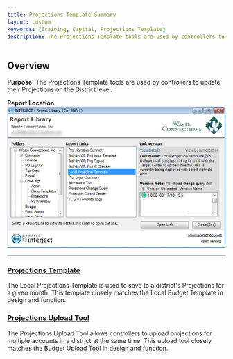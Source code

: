 ```yaml
---
title: Projections Template Summary
layout: custom
keywords: [Training, Capital, Projections Template]
description: The Projections Template tools are used by controllers to update their Projections on the District level.
---
```


## Overview

**Purpose**: The Projections Template tools are used by controllers to update their Projections on the District level.

**Report Location**<br>
![](/images/WCNTraining/Projections/ProjectionsTemplate_ReportLibrary.png)

___
### [Projections Template](/bApps/InterjectTraining/Projections/ProjectionTemplate.html)

The Local Projections Template is used to save to a district's Projections for a given month. This template closely matches the Local Budget Template in design and function.

### [Projections Upload Tool](/bApps/InterjectTraining/Projections/ProjectionUpload.html)

The Projections Upload Tool allows controllers to upload projections for multiple accounts in a district at the same time. This upload tool closely matches the Budget Upload Tool in design and function.
